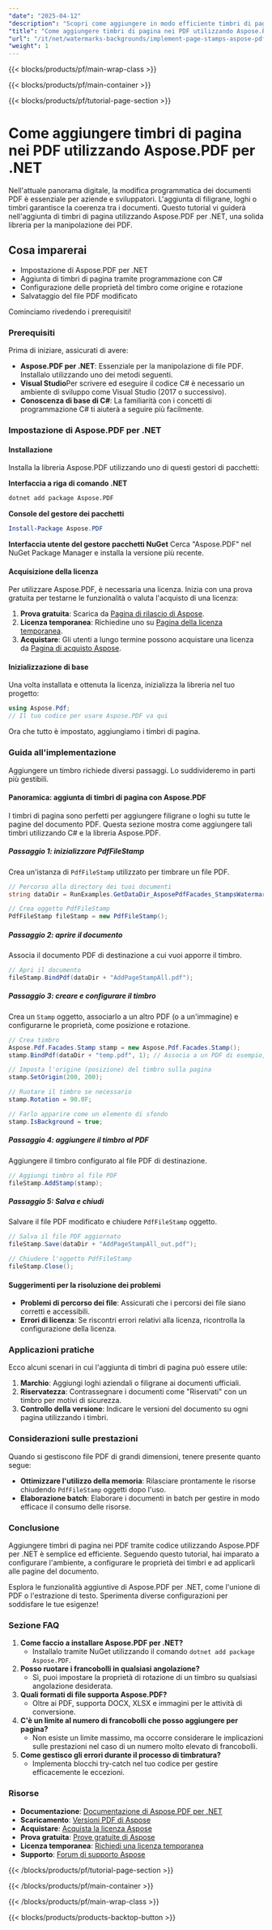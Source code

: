 ```yaml
---
"date": "2025-04-12"
"description": "Scopri come aggiungere in modo efficiente timbri di pagina, filigrane o loghi ai documenti PDF utilizzando Aspose.PDF per .NET con questa guida dettagliata."
"title": "Come aggiungere timbri di pagina nei PDF utilizzando Aspose.PDF per .NET | Guida a filigrane e sfondi"
"url": "/it/net/watermarks-backgrounds/implement-page-stamps-aspose-pdf-dotnet/"
"weight": 1
---
```


{{< blocks/products/pf/main-wrap-class >}}

{{< blocks/products/pf/main-container >}}

{{< blocks/products/pf/tutorial-page-section >}}


# Come aggiungere timbri di pagina nei PDF utilizzando Aspose.PDF per .NET

Nell'attuale panorama digitale, la modifica programmatica dei documenti PDF è essenziale per aziende e sviluppatori. L'aggiunta di filigrane, loghi o timbri garantisce la coerenza tra i documenti. Questo tutorial vi guiderà nell'aggiunta di timbri di pagina utilizzando Aspose.PDF per .NET, una solida libreria per la manipolazione dei PDF.

## Cosa imparerai
- Impostazione di Aspose.PDF per .NET
- Aggiunta di timbri di pagina tramite programmazione con C#
- Configurazione delle proprietà del timbro come origine e rotazione
- Salvataggio del file PDF modificato

Cominciamo rivedendo i prerequisiti!

### Prerequisiti
Prima di iniziare, assicurati di avere:
- **Aspose.PDF per .NET**: Essenziale per la manipolazione di file PDF. Installalo utilizzando uno dei metodi seguenti.
- **Visual Studio**Per scrivere ed eseguire il codice C# è necessario un ambiente di sviluppo come Visual Studio (2017 o successivo).
- **Conoscenza di base di C#**: La familiarità con i concetti di programmazione C# ti aiuterà a seguire più facilmente.

### Impostazione di Aspose.PDF per .NET
#### Installazione
Installa la libreria Aspose.PDF utilizzando uno di questi gestori di pacchetti:

**Interfaccia a riga di comando .NET**
```bash
dotnet add package Aspose.PDF
```

**Console del gestore dei pacchetti**
```powershell
Install-Package Aspose.PDF
```

**Interfaccia utente del gestore pacchetti NuGet**
Cerca "Aspose.PDF" nel NuGet Package Manager e installa la versione più recente.

#### Acquisizione della licenza
Per utilizzare Aspose.PDF, è necessaria una licenza. Inizia con una prova gratuita per testarne le funzionalità o valuta l'acquisto di una licenza:
1. **Prova gratuita**: Scarica da [Pagina di rilascio di Aspose](https://releases.aspose.com/pdf/net/).
2. **Licenza temporanea**: Richiedine uno su [Pagina della licenza temporanea](https://purchase.aspose.com/temporary-license/).
3. **Acquistare**: Gli utenti a lungo termine possono acquistare una licenza da [Pagina di acquisto Aspose](https://purchase.aspose.com/buy).

#### Inizializzazione di base
Una volta installata e ottenuta la licenza, inizializza la libreria nel tuo progetto:
```csharp
using Aspose.Pdf;
// Il tuo codice per usare Aspose.PDF va qui
```

Ora che tutto è impostato, aggiungiamo i timbri di pagina.

### Guida all'implementazione
Aggiungere un timbro richiede diversi passaggi. Lo suddivideremo in parti più gestibili.

#### Panoramica: aggiunta di timbri di pagina con Aspose.PDF
I timbri di pagina sono perfetti per aggiungere filigrane o loghi su tutte le pagine del documento PDF. Questa sezione mostra come aggiungere tali timbri utilizzando C# e la libreria Aspose.PDF.

##### Passaggio 1: inizializzare PdfFileStamp
Crea un'istanza di `PdfFileStamp` utilizzato per timbrare un file PDF.
```csharp
// Percorso alla directory dei tuoi documenti
string dataDir = RunExamples.GetDataDir_AsposePdfFacades_StampsWatermarks();

// Crea oggetto PdfFileStamp
PdfFileStamp fileStamp = new PdfFileStamp();
```
##### Passaggio 2: aprire il documento
Associa il documento PDF di destinazione a cui vuoi apporre il timbro.
```csharp
// Apri il documento
fileStamp.BindPdf(dataDir + "AddPageStampAll.pdf");
```
##### Passaggio 3: creare e configurare il timbro
Crea un `Stamp` oggetto, associarlo a un altro PDF (o a un'immagine) e configurarne le proprietà, come posizione e rotazione.
```csharp
// Crea timbro
Aspose.Pdf.Facades.Stamp stamp = new Aspose.Pdf.Facades.Stamp();
stamp.BindPdf(dataDir + "temp.pdf", 1); // Associa a un PDF di esempio, utilizzando la pagina 1

// Imposta l'origine (posizione) del timbro sulla pagina
stamp.SetOrigin(200, 200);

// Ruotare il timbro se necessario
stamp.Rotation = 90.0F;

// Farlo apparire come un elemento di sfondo
stamp.IsBackground = true;
```
##### Passaggio 4: aggiungere il timbro al PDF
Aggiungere il timbro configurato al file PDF di destinazione.
```csharp
// Aggiungi timbro al file PDF
fileStamp.AddStamp(stamp);
```
##### Passaggio 5: Salva e chiudi
Salvare il file PDF modificato e chiudere `PdfFileStamp` oggetto.
```csharp
// Salva il file PDF aggiornato
fileStamp.Save(dataDir + "AddPageStampAll_out.pdf");

// Chiudere l'oggetto PdfFileStamp
fileStamp.Close();
```
#### Suggerimenti per la risoluzione dei problemi
- **Problemi di percorso dei file**: Assicurati che i percorsi dei file siano corretti e accessibili.
- **Errori di licenza**: Se riscontri errori relativi alla licenza, ricontrolla la configurazione della licenza.

### Applicazioni pratiche
Ecco alcuni scenari in cui l'aggiunta di timbri di pagina può essere utile:
1. **Marchio**: Aggiungi loghi aziendali o filigrane ai documenti ufficiali.
2. **Riservatezza**: Contrassegnare i documenti come "Riservati" con un timbro per motivi di sicurezza.
3. **Controllo della versione**: Indicare le versioni del documento su ogni pagina utilizzando i timbri.

### Considerazioni sulle prestazioni
Quando si gestiscono file PDF di grandi dimensioni, tenere presente quanto segue:
- **Ottimizzare l'utilizzo della memoria**: Rilasciare prontamente le risorse chiudendo `PdfFileStamp` oggetti dopo l'uso.
- **Elaborazione batch**: Elaborare i documenti in batch per gestire in modo efficace il consumo delle risorse.

### Conclusione
Aggiungere timbri di pagina nei PDF tramite codice utilizzando Aspose.PDF per .NET è semplice ed efficiente. Seguendo questo tutorial, hai imparato a configurare l'ambiente, a configurare le proprietà dei timbri e ad applicarli alle pagine del documento.

Esplora le funzionalità aggiuntive di Aspose.PDF per .NET, come l'unione di PDF o l'estrazione di testo. Sperimenta diverse configurazioni per soddisfare le tue esigenze!

### Sezione FAQ
1. **Come faccio a installare Aspose.PDF per .NET?**
   - Installalo tramite NuGet utilizzando il comando `dotnet add package Aspose.PDF`.
2. **Posso ruotare i francobolli in qualsiasi angolazione?**
   - Sì, puoi impostare la proprietà di rotazione di un timbro su qualsiasi angolazione desiderata.
3. **Quali formati di file supporta Aspose.PDF?**
   - Oltre ai PDF, supporta DOCX, XLSX e immagini per le attività di conversione.
4. **C'è un limite al numero di francobolli che posso aggiungere per pagina?**
   - Non esiste un limite massimo, ma occorre considerare le implicazioni sulle prestazioni nel caso di un numero molto elevato di francobolli.
5. **Come gestisco gli errori durante il processo di timbratura?**
   - Implementa blocchi try-catch nel tuo codice per gestire efficacemente le eccezioni.

### Risorse
- **Documentazione**: [Documentazione di Aspose.PDF per .NET](https://reference.aspose.com/pdf/net/)
- **Scaricamento**: [Versioni PDF di Aspose](https://releases.aspose.com/pdf/net/)
- **Acquistare**: [Acquista la licenza Aspose](https://purchase.aspose.com/buy)
- **Prova gratuita**: [Prove gratuite di Aspose](https://releases.aspose.com/pdf/net/)
- **Licenza temporanea**: [Richiedi una licenza temporanea](https://purchase.aspose.com/temporary-license/)
- **Supporto**: [Forum di supporto Aspose](https://forum.aspose.com/c/pdf/10)

{{< /blocks/products/pf/tutorial-page-section >}}

{{< /blocks/products/pf/main-container >}}

{{< /blocks/products/pf/main-wrap-class >}}

{{< blocks/products/products-backtop-button >}}